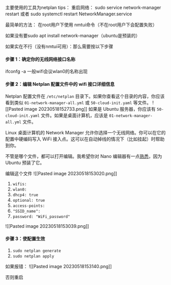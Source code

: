 主要使用的工具为netplan
tips：
重启网络：
sudo service network-manager restart 或者 sudo systemctl restart NetworkManager.service

最简单的方法：
在root用户下使用
nmtui命令（不在root用户下会配置失败）

如果没有要sudo apt install network-manager（ubuntu是预装的）

如果实在不行（没有nmtui可用）：那么需要按以下步骤

#### 步骤 1：确定你的无线网络接口名称

ifconfg -a
一般wifi会议wlan0的名称出现

#### 步骤 2：编辑 Netplan 配置文件中的 wifi 接口详细信息

Netplan 配置文件在 `/etc/netplan` 目录下。如果你查看这个目录的内容，你应该看到类似 `01-network-manager-all.yml` 或 `50-cloud-init.yaml` 等文件。
![[Pasted image 20230518152733.png]]
如果是 Ubuntu 服务器，你应该有 `50-cloud-init.yaml` 文件。如果是桌面计算机，应该是 `01-network-manager-all.yml` 文件。

Linux 桌面计算机的 Network Manager 允许你选择一个无线网络。你可以在它的配置中硬编码写入 WiFi 接入点。这可以在自动掉线的情况下（比如挂起）时帮助到你。

不管是哪个文件，都可以打开编辑。我希望你对 Nano 编辑器有一点[熟悉](https://itsfoss.com/nano-editor-guide/)，因为 Ubuntu 预装了它。

编辑这个文件
![[Pasted image 20230518153020.png]]
1.  `wifis:`
2.  `wlan0:`
3.  `dhcp4: true`
4.  `optional: true`
5.  `access-points:`
6.  `"SSID_name":`
7.  `password: "WiFi_password"`

![[Pasted image 20230518153039.png]]


#### 步骤 3：使配置生效

1.  `sudo netplan generate`
2.  `sudo netplan apply`

如果报错：
![[Pasted image 20230518153140.png]]

否则重启

